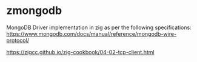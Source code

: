 # zmongodb
MongoDB Driver implementation in zig as per the following specifications:
https://www.mongodb.com/docs/manual/reference/mongodb-wire-protocol/

https://zigcc.github.io/zig-cookbook/04-02-tcp-client.html


